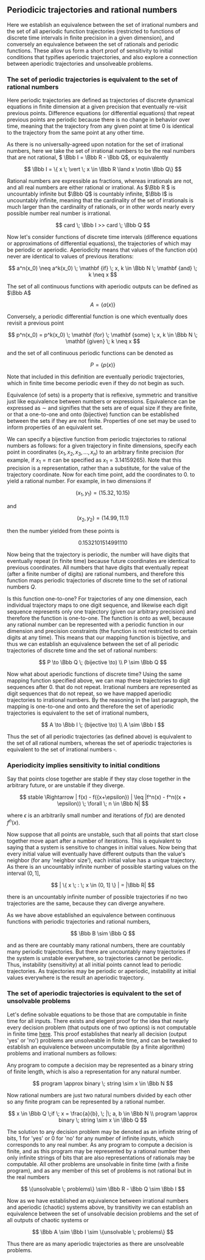 ## Periodicic trajectories and rational numbers

Here we establish an equivalence between the set of irrational numbers and the set of all aperiodic function trajectories (restricted to functions of discrete time intervals in finite precision in a given dimension), and conversely an equivalence between the set of rationals and periodic functions.  These allow us form a short proof of sensitivity to initial conditions that typifies aperiodic trajectories, and also explore a connection between aperiodic trajectories and unsolveable problems. 

### The set of periodic trajectories is equivalent to the set of rational numbers

Here periodic trajectories are defined as trajectories of discrete dynamical equations in finite dimension at a given precision that eventually re-visit previous points.  Difference equations (or differential equations) that repeat previous points are periodic because there is no change in behavior over time, meaning that the trajectory from any given point at time 0 is identical to the trajectory from the same point at any other time.

As there is no universally-agreed upon notation for the set of irrational numbers, here we take the set of irrational numbers to be the real numbers that are not rational, $ \Bbb I = \Bbb R - \Bbb Q$, or equivalently

$$ \Bbb I = \{ x \; \vert \; x \in \Bbb R \land x \notin \Bbb Q\} $$

Rational numbers are expressible as fractions, whereas irrationals are not, and all real numbers are either rational or irrational.  As $\Bbb R $ is uncountably infinite but $\Bbb Q$ is countably infinite, $\Bbb I$ is uncountably infinite, meaning that the cardinality of the set of irrationals is much larger than the cardinality of rationals, or in other words nearly every possible number real number is irrational.

$$
card \; \Bbb I  >>  card \; \Bbb Q
$$

Now let's consider functions of discrete time intervals (difference equations or approximations of differential equations), the trajectories of which may be periodic or aperiodic. Aperiodicity means that values of the function $a(x)$ never are identical to values of previous iterations:

$$
a^n(x_0) \neq a^k(x_0) \; \mathbf {if} \; x, k \in \Bbb N \; \mathbf {and} \; k \neq x
$$

The set of all continuous functions with aperiodic outputs can be defined as $\Bbb A$

$$ 
A = \{a(x)\}
$$

Conversely, a periodic differential function is one which eventually does revisit a previous point

$$
p^n(x_0) = p^k(x_0) \; \mathbf {for} \; \mathbf {some} \; x, k \in \Bbb N \; \mathbf {given} \; k \neq x
$$

and the set of all continuous periodic functions can be denoted as
 
$$
P = \{ p(x) \}
$$

Note that included in this definition are eventually periodic trajectories, which in finite time become periodic even if they do not begin as such.  

Equivalence (of sets) is a property that is reflexive, symmetric and transitive just like equivalence between numbers or expressions. Equivalence can be expressed as $\sim$ and signifies that the sets are of equal size if they are finite, or that a one-to-one and onto (bijective) function can be established between the sets if they are not finite. Properties of one set may be used to inform properties of an equivalent set.

We can specify a bijective function from periodic trajectories to rational numbers as follows: for a given trajectory in finite dimensions, specify each point in coordinates $(x_1, x_2, x_3, ..., x_n)$ to an arbitrary finite precision (for example, if $x_1 = \pi$ can be specified as $x_1 = 3.14159265$).  Note that this precision is a representation, rather than a substitute, for the value of the trajectory coordinate.  Now for each time point, add the coordinates to $0.$ to yield a rational number.  For example, in two dimensions if 

$$(x_1, y_1) = (15.32, 10.15)$$

and 

$$(x_2, y_2) = (14.99, 11.1)$$

then the number yielded from these points is

$$ 0.1532101514991110 $$ 

Now being that the trajectory is periodic, the number will have digits that eventually repeat (in finite time) because future coordinates are identical to previous coordinates.  All numbers that have digits that eventually repeat (after a finite number of digits) are rational numbers, and therefore this function maps periodic trajectories of discrete time to the set of rational numbers $Q$. 

Is this function one-to-one? For trajectories of any one dimension, each individual trajectory maps to one digit sequence, and likewise each digit sequence represents only one trajectory (given our arbitrary precision) and therefore the function is one-to-one.  The function is onto as well, because any rational number can be represented with a periodic function in our dimension and precision constraints (the function is not restricted to certain digits at any time).  This means that our mapping function is bijective, and thus we can establish an equivalence between the set of all periodic trajectories of discrete time and the set of rational numbers:

$$
P \to \Bbb Q \; (bijective \to) \\
P \sim \Bbb Q 
$$

Now what about aperiodic functions of discrete time?  Using the same mapping function specified above, we can map these trajectories to digit sequences after $0.$ that do not repeat.  Irrational numbers are represented as digit sequences that do not repeat, so we have mapped aperiodic trajectories to irrational numbers.  By the reasoning in the last paragraph, the mapping is one-to-one and onto and therefore the set of aperiodic trajectories is equivalent to the set of irrational numbers,

$$
A \to \Bbb I \; (bijective \to) \\
A \sim \Bbb I
$$

Thus the set of all periodic trajectories (as defined above) is equivalent to the set of all rational numbers, whereas the set of aperiodic trajectories is equivalent to the set of irrational numbers $\square$.  

### Aperiodicity implies sensitivity to initial conditions

Say that points close together are stable if they stay close together in the arbitrary future, or are unstable if they diverge.  

$$
stable \Rightarrow | f(x) - f({x+\epsilon}) | \leq |f^n(x) - f^n((x + \epsilon)) \; \forall \; n \in \Bbb N|
$$

where $\epsilon$ is an arbitrarily small number and iterations of $f(x)$ are denoted $f^n(x)$. 

Now suppose that all points are unstable, such that all points that start close together move apart after a number of iterations. This is equivalent to saying that a system is sensitive to changes in initial values.  Now being that every initial value will eventually have different outputs than the value's neighbor (for any 'neighbor size'), each initial value has a unique trajectory.  As there is an uncountably infinite number of possible starting values on the interval $(0,1]$, 

$$
| \{ x \; : \; x \in (0, 1] \} | = |\Bbb R|
$$

there is an uncountably infinite number of possible trajectories if no two trajectories are the same, because they can diverge anywhere.  

As we have above established an equivalence between continuous functions with periodic trajectories and rational numbers, 

$$
\Bbb B \sim \Bbb Q
$$

and as there are countably many rational numbers, there are countably many periodic trajectories. But there are uncountably many trajectories if the system is unstable everywhere, so trajectories cannot be periodic. Thus, instability (sensitivity) at all initial points cannot lead to periodic trajectories. As trajectories may be periodic or aperiodic, instability at initial values everywhere is the result an aperiodic trajectory.

### The set of aperiodic trajectories is equivalent to the set of unsolvable problems

Let's define solvable equations to be those that are computable in finite time for all inputs.  There exists and elegent proof for the idea that nearly every decision problem (that outputs one of two options) is not computable in finite time [here](https://ocw.mit.edu/courses/electrical-engineering-and-computer-science/6-006-introduction-to-algorithms-fall-2011/lecture-videos/lecture-23-computational-complexity/).  This proof establishes that nearly all decision (output 'yes' or 'no') problems are unsolveable in finite time, and can be tweaked to establish an equivalence between uncomputable (by a finite algorithm) problems and irrational numbers as follows:

Any program to compute a decision may be represented as a binary string of finite length, which is also a representation for any natural number.  

$$ 
program \approx binary \; string \sim x \in \Bbb N
$$

Now rational numbers are just two natural numbers divided by each other so any finite program can be represented by a rational number.

$$ 
x \in \Bbb Q \;if \; x = \frac{a}{b}, \; |\; a, b \in \Bbb N \\
program \approx binary \; string \sim x \in \Bbb Q
$$

The solution to any decision problem may be denoted as an infinite string of bits, 1 for 'yes' or 0 for 'no' for any number of infinite inputs, which corresponds to any real number.  As any program to compute a decision is finite, and as this program may be represented by a rational number then only infinite strings of bits that are also representations of rationals may be computable. All other problems are unsolvable in finite time (with a finite program), and as any member of this set of problems is not rational but in the real numbers

$$
\{unsolvable \; problems\} \sim \Bbb R - \Bbb Q \sim \Bbb I
$$

Now as we have established an equivalence between irrational numbers and aperiodic (chaotic) systems above, by transitivity we can establish an equivalence between the set of unsolvable decision problems and the set of all outputs of chaotic systems or 

$$ 
\Bbb A \sim \Bbb I \sim \{unsolvable \; problems\}
$$

Thus there are as many aperiodic trajectories as there are unsolveable problems.










